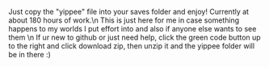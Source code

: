Just copy the "yippee" file into your saves folder and enjoy! Currently at about 180 hours of work.\n
This is just here for me in case something happens to my worlds I put effort into and also if anyone else wants to see them \n
If ur new to github or just need help, click the green code button up to the right and click download zip, then unzip it and the yippee folder will be in there :)
